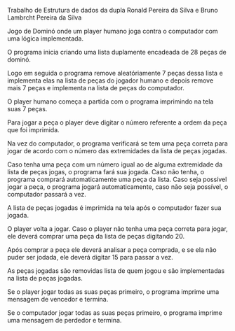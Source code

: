Trabalho de Estrutura de dados da dupla Ronald Pereira da Silva e Bruno Lambrcht Pereira da Silva

Jogo de Dominó onde um player humano joga contra o computador com uma lógica implementada.

O programa inicia criando uma lista duplamente encadeada de 28 peças de dominó.

Logo em seguida o programa remove aleatóriamente 7 peças dessa lista e implementa elas na lista de peças do jogador humano e depois remove mais 7 peças e implementa na lista de peças do computador.

O player humano começa a partida com o programa imprimindo na tela suas 7 peças.

Para jogar a peça o player deve digitar o número referente a ordem da peça que foi imprimida.

Na vez do computador, o programa verificará se tem uma peça correta para jogar de acordo com o número das extremidades da lista de peças jogadas.

Caso tenha uma peça com um número igual ao de alguma extremidade da lista de peças jogas, o programa fará sua jogada. Caso não tenha, o programa comprará automaticamente uma peça da lista. Caso seja possível jogar a peça, o programa jogará automaticamente, caso não seja possível, o computador passará a vez.

A lista de peças jogadas é imprimida na tela após o computador fazer sua jogada.

O player volta a jogar. Caso o player não tenha uma peça correta para jogar, ele deverá comprar uma peça da lista de peças digitando 20.

Após comprar a peça ele deverá analisar a peça comprada, e se ela não puder ser jodada, ele deverá digitar 15 para passar a vez.

As peças jogadas são removidas lista de quem jogou e são implementadas na lista de peças jogadas.

Se o player jogar todas as suas peças primeiro, o programa imprime uma mensagem de vencedor e termina.

Se o computador jogar todas as suas peças primeiro, o programa imprime uma mensagem de perdedor e termina.
